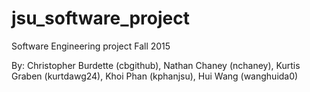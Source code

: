 # jsu_software_project
Software Engineering project Fall 2015

By: Christopher Burdette (cbgithub),
    Nathan Chaney (nchaney),
    Kurtis Graben (kurtdawg24),
    Khoi Phan (kphanjsu),
    Hui Wang (wanghuida0)
